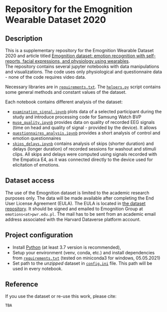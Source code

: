 # Repository for the Emognition Wearable Dataset 2020

## Description
This is a supplementary repository for the Emognition Wearable Dataset 2020 and article titled [Emognition dataset: emotion recognition with self-reports, facial expressions, and physiology using wearables](https://doi.org/10.7910/DVN/R9WAF4). <br/>
The repository contains several jupyter notebooks with data manipulations and visualizations.
The code uses only physiological and questionnaire data - none of the code requires video data.

Necessary libraries are in [`requirements.txt`](./requirements.txt).
The [`helpers.py`](./helpers.py) script contains some general methods and constant values of the dataset.

Each notebook contains different analysis of the dataset:
* [`examination_signal.ipynb`](./examination_signal.ipynb) plots data of a selected participant during the study and introduce processing code for Samsung Watch BVP 
* [`muse_quality.ipynb`](./muse_quality.ipynb) provides data on quality of recorded EEG signals (time on head and quality of signal - provided by the device). It allows
* [`questionnaires_analysis.ipynb`](./questionnaires_analysis.ipynb) provides a short analysis of control and emotion questionnaires
* [`skips_delays.ipynb`](./skips_delays.ipynb) contains analysis of skips (shorter duration) and delays (longer duration) of recorded sessions for washout and stimuli clips. All skips and delays were computed using signals recorded with the Empatica E4, as it was connected directly to the device used for elicitation of emotions.  

## Dataset access
The use of the Emognition dataset is limited to the academic research purposes only.
The data will be made available after completing the End User License Agreement (EULA).
The EULA is located in [the dataset repository](https://doi.org/10.7910/DVN/R9WAF4).
It should be signed and emailed to Emognition Group at `emotions<at>pwr.edu.pl`.
The mail has to be sent from an academic email address associated with the Harvard Dataverse platform account.


## Project configuration
* Install [Python](https://www.python.org/downloads/) (at least 3.7 version is recommended),
* Setup your environment (venv, conda, etc.) and install dependencies from [`requirements.txt`](./requirements.txt) (tested on miniconda3 for windows, 05.05.2021)
* Set path to the _unzipped_ dataset in [`config.ini`](./config.ini) file. This path will be used in every notebook.


## Reference
If you use the dataset or re-use this work, please cite:
```
TBA

```
